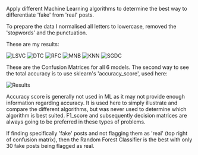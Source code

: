 Apply different Machine Learning algorithms to determine the best way to differentiate 'fake' from 'real' posts.

To prepare the data I normalised all letters to lowercase, removed the 'stopwords' and the punctuation.

These are my results:

![LSVC](https://user-images.githubusercontent.com/98655631/157280548-51fb4331-b9a5-41e8-9efb-82552d79c765.png)
![DTC](https://user-images.githubusercontent.com/98655631/157280682-b02b0741-4060-421d-99c7-68c012ee9fe5.png)
![RFC](https://user-images.githubusercontent.com/98655631/157280688-2655af3d-a58e-458d-a405-b98b72c49af2.png)
![MNB](https://user-images.githubusercontent.com/98655631/157280689-b7ba2c68-6c75-4832-b5fc-b9549a802d4d.png)
![KNN](https://user-images.githubusercontent.com/98655631/157280690-2af8a06b-72ea-4f7f-af9f-3c0d5c087546.png)
![SGDC](https://user-images.githubusercontent.com/98655631/157280691-d3ec31a0-8a45-46b7-ba6e-c881fd8ace41.png)

These are the Confusion Matrices for all 6 models. The second way to see the total accuracy is to use sklearn's 'accuracy_score', used here:

![Results](https://user-images.githubusercontent.com/98655631/157280894-77f40061-6ff5-4515-911f-4fefc046c1b1.png)

Accuracy score is generally not used in ML as it may not provide enough information regarding accuracy. It is used here to simply illustrate and compare the different algorithms, but was never used to determine which algorithm is best suited. F1_score and subsequently decision matrices are always going to be preferred in these types of problems.

If finding specifically 'fake' posts and not flagging them as 'real' (top right of confusion matrix), then the Random Forest Classifier is the best with only 30 fake posts being flagged as real.
